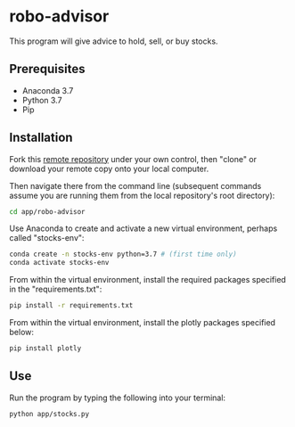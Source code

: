 # robo-advisor
This program will give advice to hold, sell, or buy stocks.

## Prerequisites

  + Anaconda 3.7
  + Python 3.7
  + Pip

## Installation

Fork this [remote repository](https://github.com/nyk89/robo-advisor) under your own control, then "clone" or download your remote copy onto your local computer.

Then navigate there from the command line (subsequent commands assume you are running them from the local repository's root directory):

```sh
cd app/robo-advisor
```

Use Anaconda to create and activate a new virtual environment, perhaps called "stocks-env":

```sh
conda create -n stocks-env python=3.7 # (first time only)
conda activate stocks-env
```

From within the virtual environment, install the required packages specified in the "requirements.txt":

```sh
pip install -r requirements.txt
```

From within the virtual environment, install the plotly packages specified below:

```sh
pip install plotly
```
## Use
Run the program by typing the following into your terminal:
```sh
python app/stocks.py
```

